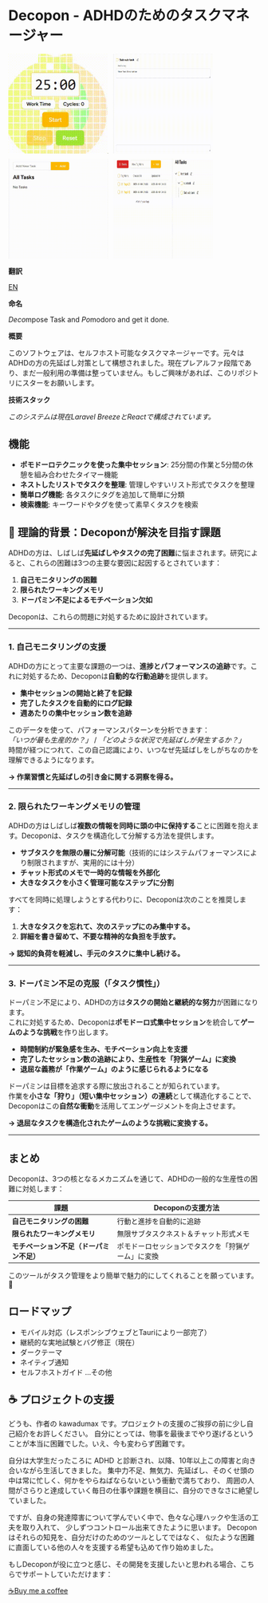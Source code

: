 # Decopon - ADHDのためのタスクマネージャー

<div style="display: flex; flex-wrap: wrap; gap: 10px;">
    <img src="videos/focus.gif" alt="Focus GIF" width="200">
    <img src="videos/logging.gif" alt="Loggiing GIF" width="200">
    <img src="videos/nested.gif" alt="Nested GIF" width="200">
    <img src="videos/organize.gif" alt="Organize GIF" width="200">
 </div>

**翻訳**

[EN](../README.md)

**命名**

*Deco*mpose Task and *Po*modoro and get it do*n*e.

**概要**

このソフトウェアは、セルフホスト可能なタスクマネージャーです。元々はADHDの方の先延ばし対策として構想されました。現在プレアルファ段階であり、まだ一般利用の準備は整っていません。もしご興味があれば、このリポジトリにスターをお願いします。

**技術スタック**

*このシステムは現在Laravel BreezeとReactで構成されています。*

## 機能

- **ポモドーロテクニックを使った集中セッション**: 25分間の作業と5分間の休憩を組み合わせたタイマー機能
- **ネストしたリストでタスクを整理**: 管理しやすいリスト形式でタスクを整理
- **簡単ログ機能**: 各タスクにタグを追加して簡単に分類
- **検索機能**: キーワードやタグを使って素早くタスクを検索

## 🎯 理論的背景：Decoponが解決を目指す課題

ADHDの方は、しばしば**先延ばしやタスクの完了困難**に悩まされます。研究によると、これらの困難は3つの主要な要因に起因するとされています：

1. **自己モニタリングの困難**
2. **限られたワーキングメモリ**
3. **ドーパミン不足によるモチベーション欠如**

Decoponは、これらの問題に対処するために設計されています。

---

### **1. 自己モニタリングの支援**
ADHDの方にとって主要な課題の一つは、**進捗とパフォーマンスの追跡**です。これに対処するため、Decoponは**自動的な行動追跡**を提供します。

- **集中セッションの開始と終了を記録**
- **完了したタスクを自動的にログ記録**
- **週あたりの集中セッション数を追跡**

このデータを使って、パフォーマンスパターンを分析できます：  
*「いつが最も生産的か？」* / *「どのような状況で先延ばしが発生するか？」*  
時間が経つにつれて、この自己認識により、いつなぜ先延ばしをしがちなのかを理解できるようになります。

**→ 作業習慣と先延ばしの引き金に関する洞察を得る。**

---

### **2. 限られたワーキングメモリの管理**
ADHDの方はしばしば**複数の情報を同時に頭の中に保持する**ことに困難を抱えます。Decoponは、タスクを構造化して分解する方法を提供します。

- **サブタスクを無限の層に分解可能**（技術的にはシステムパフォーマンスにより制限されますが、実用的には十分）
- **チャット形式のメモで一時的な情報を外部化**
- **大きなタスクを小さく管理可能なステップに分割**

すべてを同時に処理しようとする代わりに、Decoponは次のことを推奨します：
1. **大きなタスクを忘れて、次のステップにのみ集中する。**
2. **詳細を書き留めて、不要な精神的な負担を手放す。**

**→ 認知的負荷を軽減し、手元のタスクに集中し続ける。**

---

### **3. ドーパミン不足の克服（「タスク慣性」）**
ドーパミン不足により、ADHDの方は**タスクの開始と継続的な努力**が困難になります。  
これに対処するため、Decoponは**ポモドーロ式集中セッション**を統合して**ゲームのような挑戦**を作り出します。

- **時間制約が緊急感を生み、モチベーション向上を支援**
- **完了したセッション数の追跡により、生産性を「狩猟ゲーム」に変換**
- **退屈な義務が「作業ゲーム」のように感じられるようになる**

ドーパミンは目標を追求する際に放出されることが知られています。  
作業を**小さな「狩り」（短い集中セッション）の連続**として構造化することで、Decoponはこの**自然な衝動**を活用してエンゲージメントを向上させます。

**→ 退屈なタスクを構造化されたゲームのような挑戦に変換する。**

---

## **まとめ**
Decoponは、3つの核となるメカニズムを通じて、ADHDの一般的な生産性の困難に対処します：

| 課題                                     | Decoponの支援方法                                  |
| ---------------------------------------- | -------------------------------------------------- |
| **自己モニタリングの困難**               | 行動と進捗を自動的に追跡                           |
| **限られたワーキングメモリ**             | 無限サブタスクネスト＆チャット形式メモ             |
| **モチベーション不足（ドーパミン不足）** | ポモドーロセッションでタスクを「狩猟ゲーム」に変換 |

このツールがタスク管理をより簡単で魅力的にしてくれることを願っています。🚀

## ロードマップ

- モバイル対応（レスポンシブウェブとTauriにより一部完了）
- 継続的な実地試験とバグ修正（現在）
- ダークテーマ
- ネイティブ通知
- セルフホストガイド
...その他

## ☕ プロジェクトの支援

どうも、作者の kawadumax です。プロジェクトの支援のご挨拶の前に少し自己紹介をお許しください。
自分にとっては、物事を最後までやり遂げるということが本当に困難でした。いえ、今も変わらず困難です。

自分は大学生だったころに ADHD と診断され、以降、10年以上この障害と向き合いながら生活してきました。
集中力不足、無気力、先延ばし、そのくせ頭の中は常に忙しく、何かをやらねばならないという衝動で満ちており、
周囲の人間がさらりと達成していく毎日の仕事や課題を横目に、自分のできなさに絶望していました。

ですが、自身の発達障害について学んでいく中で、色々な心理ハックや生活の工夫を取り入れて、
少しずつコントロール出来てきたように思います。
Decopon はそれらの知見を、自分だけのためのツールとしてではなく、
似たような困難に直面している他の人々を支援する希望も込めて作り始めました。

もしDecoponが役に立つと感じ、その開発を支援したいと思われる場合、こちらでサポートしていただけます：

[☕Buy me a coffee](https://buymeacoffee.com/kawadumax)